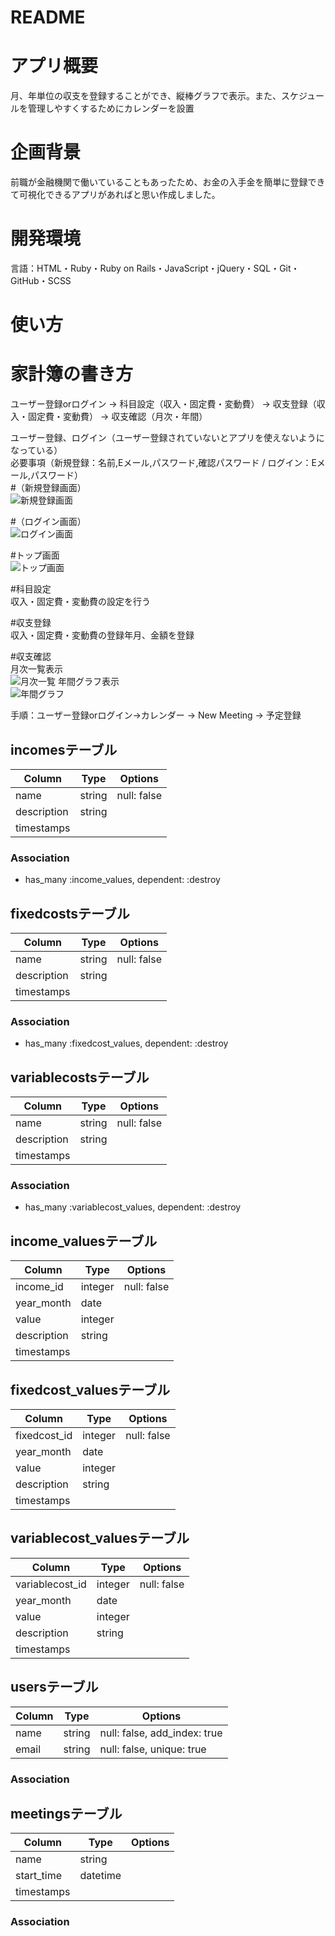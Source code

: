 # README


# アプリ概要
月、年単位の収支を登録することができ、縦棒グラフで表示。また、スケジュールを管理しやすくするためにカレンダーを設置

# 企画背景
前職が金融機関で働いていることもあったため、お金の入手金を簡単に登録できて可視化できるアプリがあればと思い作成しました。

# 開発環境
言語：HTML・Ruby・Ruby on Rails・JavaScript・jQuery・SQL・Git・ GitHub・SCSS

# 使い方

# 家計簿の書き方
ユーザー登録orログイン → 科目設定（収入・固定費・変動費） → 収支登録（収入・固定費・変動費） → 収支確認（月次・年間）　<br/>

ユーザー登録、ログイン（ユーザー登録されていないとアプリを使えないようになっている）<br/>
必要事項（新規登録：名前,Eメール,パスワード,確認パスワード / ログイン：Eメール,パスワード）<br/>
#（新規登録画面）<br/>
![新規登録画面](https://i.gyazo.com/d20d191cffde802ac781795e0cac8722.jpg)

#（ログイン画面）<br/>
![ログイン画面](https://i.gyazo.com/6d09caf6e690e3f4a48e7f58f65f36c4.jpg)

#トップ画面<br/>
![トップ画面](https://i.gyazo.com/7e2d2d082da1575b0cbae8ca8b293e0f.png)

 #科目設定<br/>
 収入・固定費・変動費の設定を行う<br/>


 #収支登録<br/>
 収入・固定費・変動費の登録年月、金額を登録<br/>


 #収支確認<br/>
 月次一覧表示<br/>
![月次一覧](https://i.gyazo.com/d7e3e44819610a12c7450eeb7077aa58.jpg)
 年間グラフ表示<br/>
![年間グラフ](ダウンロード.png)


手順：ユーザー登録orログイン→カレンダー → New Meeting → 予定登録

## incomesテーブル

|Column|Type|Options|
|------|----|-------|
|name|string|null: false|
|description|string
|timestamps

### Association
- has_many :income_values, dependent: :destroy
 

 ## fixedcostsテーブル

|Column|Type|Options|
|------|----|-------|
|name|string|null: false|
|description|string
|timestamps

### Association
- has_many :fixedcost_values, dependent: :destroy


## variablecostsテーブル

|Column|Type|Options|
|------|----|-------|
|name|string|null: false|
|description|string
|timestamps

### Association
- has_many :variablecost_values, dependent: :destroy


## income_valuesテーブル

|Column|Type|Options|
|------|----|-------|
|income_id|integer|null: false|
|year_month|date
|value|integer
|description|string
|timestamps

## fixedcost_valuesテーブル

|Column|Type|Options|
|------|----|-------|
|fixedcost_id|integer|null: false|
|year_month|date
|value|integer
|description|string
|timestamps

## variablecost_valuesテーブル

|Column|Type|Options|
|------|----|-------|
|variablecost_id|integer|null: false|
|year_month|date
|value|integer
|description|string
|timestamps

## usersテーブル

|Column|Type|Options|
|------|----|-------|
|name|string|null: false, add_index: true|
|email|string|null: false, unique: true|

### Association


## meetingsテーブル

|Column|Type|Options|
|------|----|-------|
|name|string|
|start_time|datetime|
|timestamps

### Association
